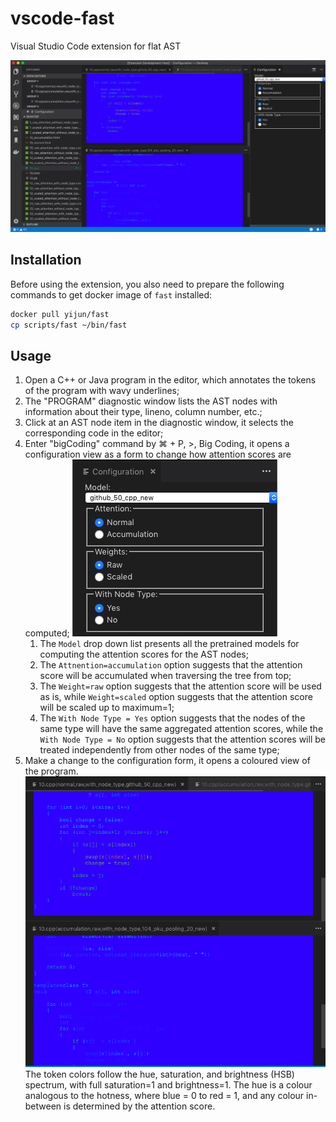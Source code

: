 # vscode-fast
Visual Studio Code extension for flat AST

![Screenshot](example.png)
## Installation
Before using the extension, you also need to prepare the following commands to get docker image of `fast` installed:
```bash
docker pull yijun/fast
cp scripts/fast ~/bin/fast
```

## Usage
1. Open a C++ or Java program in the editor, which annotates the tokens of the program with wavy underlines;
2. The "PROGRAM" diagnostic window lists the AST nodes with information about their type, lineno, column number, etc.;
3. Click at an AST node item in the diagnostic window, it selects the corresponding code in the editor;
4. Enter "bigCoding" command by ⌘ + P, >, Big Coding, it opens a configuration view as a form to change how attention scores are computed;
![Configuration Window](config.png)
   1. The `Model` drop down list presents all the pretrained models for computing the attention scores for the AST nodes;
   2. The `Attnention=accumulation` option suggests that the attention score will be accumulated when traversing the tree from top;
   3. The `Weight=raw` option suggests that the attention score will be used as is, while `Weight=scaled` option suggests that the attention score will be scaled up to maximum=1;
   4. The `With Node Type = Yes` option suggests that the nodes of the same type will have the same aggregated attention scores, while the `With Node Type = No` option suggests that the attention scores will be treated independently from other nodes of the same type;
5. Make a change to the configuration form, it opens a coloured view of the program. 
![HSB Colour View](view.png)
   The token colors follow the hue, saturation, and brightness (HSB) spectrum, with full saturation=1 and brightness=1. The hue is a colour analogous to the hotness, where blue = 0 to red = 1, and any colour in-between is determined by the attention score. 
